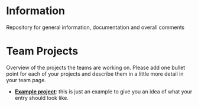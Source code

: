 # Information
Repository for general information, documentation and overall comments

# Team Projects
Overview of the projects the teams are working on. 
Please add one bullet point for each of your projects and describe them in a little more detail in your team page.
* [**Example project**](teams/team-example.md): this is just an example to give you an idea of what your entry should look like.
